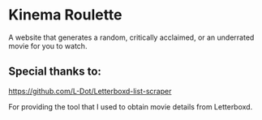 # Kinema Roulette

A website that generates a random, critically acclaimed, or an underrated movie for you to watch.

## Special thanks to:

https://github.com/L-Dot/Letterboxd-list-scraper

For providing the tool that I used to obtain movie details from Letterboxd.
